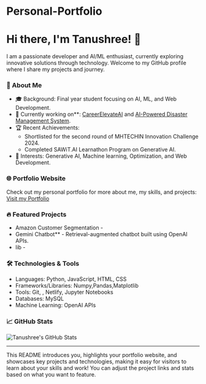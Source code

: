 # Personal-Portfolio

# Hi there, I'm Tanushree! 👋

I am a passionate developer and AI/ML enthusiast, currently exploring innovative solutions through technology. Welcome to my GitHub profile where I share my projects and journey.

### 🚀 About Me
- 🎓 Background: Final year student focusing on AI, ML, and Web Development.
- 💼 Currently working on**: [CareerElevateAI](#) and [AI-Powered Disaster Management System](#).
- 🏆 Recent Achievements: 
  - Shortlisted for the second round of MHTECHIN Innovation Challenge 2024.
  - Completed SAWiT.AI Learnathon Program on Generative AI.
- 🎯 Interests: Generative AI, Machine learning, Optimization, and Web Development.

### 🌐 Portfolio Website
Check out my personal portfolio for more about me, my skills, and projects:
[Visit my Portfolio](https://your-portfolio-link.com)

### 🔥 Featured Projects
- Amazon Customer Segmentation - 
- Gemini Chatbot** - Retrieval-augmented chatbot built using OpenAI APIs.
- lib - 

### 🛠️ Technologies & Tools
- Languages: Python, JavaScript, HTML, CSS
- Frameworks/Libraries: Numpy,Pandas,Matplotlib
- Tools: Git, , Netlify, Jupyter Notebooks
- Databases: MySQL
- Machine Learning: OpenAI APIs

### 📈 GitHub Stats
![Tanushree's GitHub Stats](https://github-readme-stats.vercel.app/api?username=YourGitHubUsername&show_icons=true&theme=radical)

---

This README introduces you, highlights your portfolio website, and showcases key projects and technologies, making it easy for visitors to learn about your skills and work! You can adjust the project links and stats based on what you want to feature.
